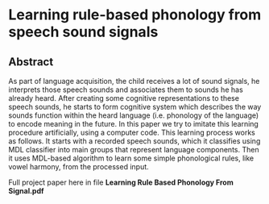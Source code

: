 # Learning rule-based phonology from speech sound signals

## Abstract
As part of language acquisition, the child receives a lot of sound signals, he interprets those speech sounds and associates them to sounds he has already heard. After creating some cognitive representations to these speech sounds, he starts to form cognitive system which describes the way sounds function within the heard language (i.e. phonology of the language) to encode meaning in the future. In this paper we try to imitate this learning procedure artificially, using a computer code. This learning process works as follows. It starts with a recorded speech sounds, which it classifies using MDL classifier into main groups that represent language components. Then it uses MDL-based algorithm to learn some simple phonological rules, like vowel harmony, from the processed input. 

 Full project paper here in file **Learning Rule Based Phonology From Signal.pdf**
